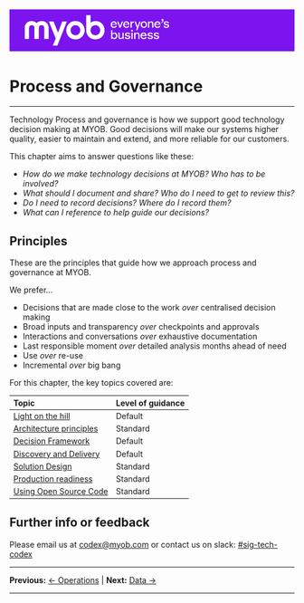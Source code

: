 
![MYOB Banner](../../assets/images/myob-banner.png)
---


# Process and Governance

---

Technology Process and governance is how we support good technology decision making at MYOB.  Good decisions will make our systems higher quality, easier to maintain and extend, and more reliable for our customers.

This chapter aims to answer questions like these:

* *How do we make technology decisions at MYOB?  Who has to be involved?*
* *What should I document and share? Who do I need to get to review this?*
* *Do I need to record decisions? Where do I record them?*
* *What can I reference to help guide our decisions?*

## Principles

These are the principles that guide how we approach process and governance at MYOB.

We prefer…

* Decisions that are made close to the work *over* centralised decision making
* Broad inputs and transparency *over* checkpoints and approvals
* Interactions and conversations *over* exhaustive documentation
* Last responsible moment *over* detailed analysis months ahead of need
* Use *over* re-use
* Incremental *over* big bang

For this chapter, the key topics covered are:

| Topic | Level of guidance |
| :--- |:---------------|
|[Light on the hill](./light-on-the-hill.md)| Default |
|[Architecture principles](./architecture-principles.md)| Standard |
|[Decision Framework](./decision-framework.md)| Default |
|[Discovery and Delivery](./discovery-and-delivery.md)| Default |
|[Solution Design](./solution-design/README.md)| Standard |
|[Production readiness](./production-readiness.md)| Standard |
|[Using Open Source Code](./using-open-source-code.md)| Standard |

## Further info or feedback
Please email us at codex@myob.com or contact us on slack: [#sig-tech-codex](https://myob.slack.com/archives/C02N8ADPGUX)

---

**Previous:** [← Operations](../operations/README.md) | **Next:** [Data →](../data/README.md)

---
